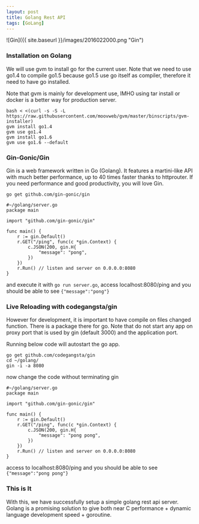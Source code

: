 ```yaml
---
layout: post
title: Golang Rest API
tags: [GoLang]
---
```


![Gin]({{ site.baseurl }}/images/2016022000.png "Gin")

### Installation on Golang
We will use gvm to install go for the current user. Note that we need to use go1.4 to compile go1.5 because go1.5 use go itself as compiler, therefore it need to have go installed.

Note that gvm is mainly for development use, IMHO using tar install or docker is a better way for production server.

```
bash < <(curl -s -S -L https://raw.githubusercontent.com/moovweb/gvm/master/binscripts/gvm-installer)
gvm install go1.4
gvm use go1.4
gvm install go1.6
gvm use go1.6 --default
```

### Gin-Gonic/Gin
Gin is a web framework written in Go (Golang). It features a martini-like API with much better performance, up to 40 times faster thanks to httprouter. If you need performance and good productivity, you will love Gin.

```
go get github.com/gin-gonic/gin
```

```
#~/golang/server.go
package main

import "github.com/gin-gonic/gin"

func main() {
    r := gin.Default()
    r.GET("/ping", func(c *gin.Context) {
        c.JSON(200, gin.H{
            "message": "pong",
        })
    })
    r.Run() // listen and server on 0.0.0.0:8080
}
```

and execute it with `go run server.go`, access localhost:8080/ping and you should be able to see `{"message":"pong"}`

### Live Reloading with codegangsta/gin
However for development, it is important to have compile on files changed function. There is a package there for go. Note that do not start any app on proxy port that is used by gin (default 3000) and the application port.

Running below code will autostart the go app.

```
go get github.com/codegangsta/gin
cd ~/golang/
gin -i -a 8080
```

now change the code without terminating gin

```
#~/golang/server.go
package main

import "github.com/gin-gonic/gin"

func main() {
    r := gin.Default()
    r.GET("/ping", func(c *gin.Context) {
        c.JSON(200, gin.H{
            "message": "pong pong",
        })
    })
    r.Run() // listen and server on 0.0.0.0:8080
}
```

access to localhost:8080/ping and you should be able to see `{"message":"pong pong"}`

### This is It
With this, we have successfully setup a simple golang rest api server. Golang is a promising solution to give both near C performance + dynamic language development speed + goroutine.
